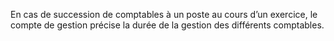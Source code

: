 En cas de succession de comptables à un poste au cours d’un exercice, le compte de gestion précise la durée de la gestion des différents comptables.